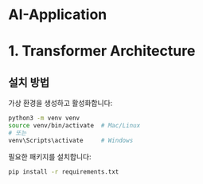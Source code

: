# AI-Application

# 1. Transformer Architecture

## 설치 방법

가상 환경을 생성하고 활성화합니다:

```bash
python3 -m venv venv
source venv/bin/activate  # Mac/Linux
# 또는
venv\Scripts\activate     # Windows
```

필요한 패키지를 설치합니다:

```bash
pip install -r requirements.txt
```